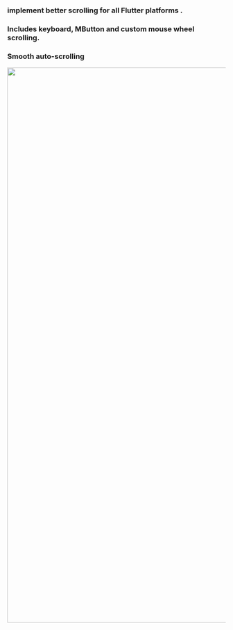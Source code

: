 ### implement better scrolling for all Flutter platforms .

### Includes keyboard, MButton and custom mouse wheel scrolling.

### Smooth auto-scrolling

<img src="https://raw.githubusercontent.com/hosseinkhojany/Improved_scroll_plus/e274ef9d363a4dd05542d192a173d4431befc39a/Screencast%202022-03-22%2016%3A19%3A27.mp4" width="1280"/>
